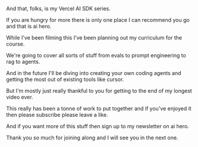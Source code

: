 And that, folks, is my Vercel AI SDK series.

If you are hungry for more there is only one place I can recommend you go and that is ai hero.

While I've been filming this I've been planning out my curriculum for the course.

We're going to cover all sorts of stuff from evals to prompt engineering to rag to agents.

And in the future I'll be diving into creating your own coding agents and getting the most out of existing tools like cursor.

But I'm mostly just really thankful to you for getting to the end of my longest video ever.

This really has been a tonne of work to put together and if you've enjoyed it then please subscribe please leave a like.

And if you want more of this stuff then sign up to my newsletter on ai hero.

Thank you so much for joining along and I will see you in the next one.
